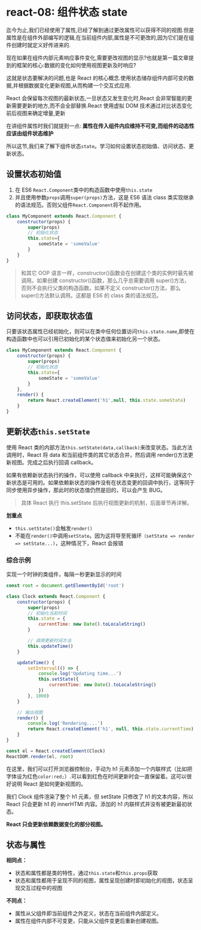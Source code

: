 # react-08: 组件状态 state
<!--
 * @Author: Tom xu
 * @LastEditors: Tom xu
 * @createTime: 2019-09-20 23:21:03
 * @LastEditTime: 2019-09-21 08:16:12
 * @Description:
 -->


迄今为止,我们已经使用了属性,已经了解到通过更改属性可以获得不同的视图.但是属性是在组件外部编写的逻辑,在当前组件内部,属性是不可更改的,因为它们是在组件创建时就定义好传进来的.

现在如果在组件内部元素响应事件变化,需要更改视图的显示?也就是第一篇文章提到的框架的核心:数据的变化如何使用视图更新及时响应?

这就是状态要解决的问题,也是 React 的核心概念.使用状态储存组件内部可变的数据,并根据数据变化更新视图,从而构建一个交互式应用.

React 会保留每次视图的最新状态,一旦状态又发生变化时,React 会非常智能的更新需要更新的地方,而不会全部替换.React 使用虚拟 DOM 技术通过对比状态变化前后视图来确定增量,更新

在讲组件属性时我们就提到一点:
**属性在传入组件内应维持不可变,而组件的动态性应该由组件状态维护**

所以这节,我们来了解下组件状态`state`。学习如何设置状态初始值、访问状态、更新状态。

## 设置状态初始值

1. 在 ES6 `React.Component`类中的构造函数中使用`this.state`
1. 并且使用参数`props`调用`super(props)`方法，这是 ES6 语法 class 类实现继承的语法规范。否则父组件`React.Component`将不起作用。

```js
class MyComponent extends React.Component {
    constructor(props) {
        super(props)
        // 初始化状态
        this.state={
            someState = 'someValue'
        }
    }
}
```

> 和其它 OOP 语言一样，constructor()函数会在创建这个类的实例时最先被调用。如果创建 constructor()函数，那么几乎总需要调用 super()方法，否则不会执行父类的构造函数。如果不定义 constructor()方法，那么 super()方法默认调用。这都是 ES6 的 class 类的语法规范。

## 访问状态，即获取状态值

只要该状态属性已经初始化，则可以在类中任何位置访问`this.state.name`,即使在构造函数中也可以引用已初始化的某个状态值来初始化另一个状态。

```js
class MyComponent extends React.Component {
    constructor(props) {
        super(props)
        // 初始化状态
        this.state={
            someState = 'someValue'
        }
    },
    render() {
        return React.createElement('h1',null, this.state.someState)
    }
}
```

## 更新状态`this.setState`

使用 React 类的内部方法`this.setState(data,callback)`来改变状态。当此方法调用时，React 将 data 和当前组件类的其它状态合并，然后调用 render()方法更新视图。完成之后执行回调 callback。

如果有依赖新状态执行的操作，可以使用 callback 中来执行，这样可能确保这个新状态是可用的。如果依赖新状态的操作没有在状态变更的回调中执行，这等同于同步使用异步操作，那此时的状态值仍然是旧的，可以会产生 BUG。

> 具体 React 执行 this.setState 后执行视图更新的机制，后面章节再详解。

**划重点**

-   `this.setState()`会触发`render()`
-   不能在`render()`中调用`setState`。因为这将导至死循环`（setState => render => setState...)`，这种情况下，React 会报错

### 综合示例

实现一个时钟的类组件，每隔一秒更新显示的时间

```js
const root = document.getElementById('root')

class Clock extends React.Component {
    constructor(props) {
        super(props)
        // 初始化当前时间
        this.state = {
            currentTime: new Date().toLocaleString()
        }

        // 调用更新时间方法
        this.updateTime()
    }

    updateTime() {
        setInterval(() => {
            console.log('Updating time...')
            this.setState({
                currentTime: new Date().toLocaleString()
            })
        }, 1000)
    }

    // 输出视图
    render() {
        console.log('Rendering....')
        return React.createElement('h1', null, this.state.currentTime)
    }
}

const el = React.createElement(Clock)
ReactDOM.render(el, root)
```

在这里，我们可以打开浏览器控制台，手动为 h1 元素添加一个内联样式（比如把字体设为红色`color:red;`）.可以看到红色在时间更新时会一直保留着。这可以很好说明 React 是如何更新视图的。

我们 Clock 组件渲染了整个 h1 元素，但 setState 只修改了 h1 的文本内容，所以 React 只会更新 h1 的 innerHTMl 内容。添加的 h1 内联样式并没有被更新最初状态。

**React 只会更新依赖数据变化的部分视图。**

## 状态与属性

**相同点：**

-   状态和属性都是类的特性，通过`this.state`和`this.props`获取
-   状态和属性都用于呈现不同的视图，属性呈现创建时即初始化的视图，状态呈现交互过程中的视图

**不同点：**

-   属性从父组件即当前组件之外定义，状态在当前组件内部定义。
-   属性在组件内部不可变更，只能从父组件变更后重新创建视图。
